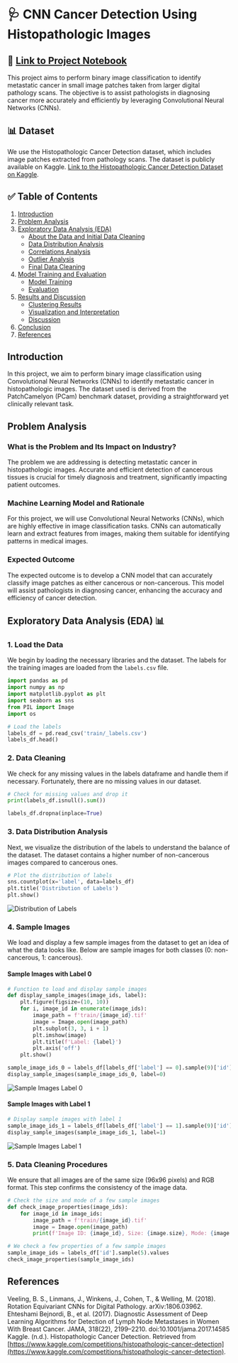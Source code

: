 # 🩺 CNN Cancer Detection Using Histopathologic Images

## 📕 [Link to Project Notebook](#) <!-- Update with actual link -->

This project aims to perform binary image classification to identify metastatic cancer in small image patches taken from larger digital pathology scans. The objective is to assist pathologists in diagnosing cancer more accurately and efficiently by leveraging Convolutional Neural Networks (CNNs).

## 📊 Dataset
We use the Histopathologic Cancer Detection dataset, which includes image patches extracted from pathology scans. The dataset is publicly available on Kaggle. [Link to the Histopathologic Cancer Detection Dataset on Kaggle](https://www.kaggle.com/competitions/histopathologic-cancer-detection).

## ✅ Table of Contents
1. [Introduction](#introduction)
2. [Problem Analysis](#problem-analysis)
3. [Exploratory Data Analysis (EDA)](#exploratory-data-analysis-eda)
    - [About the Data and Initial Data Cleaning](#about-the-data-and-initial-data-cleaning)
    - [Data Distribution Analysis](#data-distribution-analysis)
    - [Correlations Analysis](#correlations-analysis)
    - [Outlier Analysis](#outlier-analysis)
    - [Final Data Cleaning](#final-data-cleaning-and-outlier-removal)
4. [Model Training and Evaluation](#model-training-and-evaluation)
    - [Model Training](#model-training)
    - [Evaluation](#evaluation)
5. [Results and Discussion](#results-and-discussion)
    - [Clustering Results](#clustering-results)
    - [Visualization and Interpretation](#visualization-and-interpretation)
    - [Discussion](#discussion)
6. [Conclusion](#conclusion)
7. [References](#references)

## Introduction
In this project, we aim to perform binary image classification using Convolutional Neural Networks (CNNs) to identify metastatic cancer in histopathologic images. The dataset used is derived from the PatchCamelyon (PCam) benchmark dataset, providing a straightforward yet clinically relevant task.

## Problem Analysis
### What is the Problem and Its Impact on Industry?
The problem we are addressing is detecting metastatic cancer in histopathologic images. Accurate and efficient detection of cancerous tissues is crucial for timely diagnosis and treatment, significantly impacting patient outcomes.

### Machine Learning Model and Rationale
For this project, we will use Convolutional Neural Networks (CNNs), which are highly effective in image classification tasks. CNNs can automatically learn and extract features from images, making them suitable for identifying patterns in medical images.

### Expected Outcome
The expected outcome is to develop a CNN model that can accurately classify image patches as either cancerous or non-cancerous. This model will assist pathologists in diagnosing cancer, enhancing the accuracy and efficiency of cancer detection.

## Exploratory Data Analysis (EDA) 📊

### 1. Load the Data

We begin by loading the necessary libraries and the dataset. The labels for the training images are loaded from the `labels.csv` file.

```python
import pandas as pd
import numpy as np
import matplotlib.pyplot as plt
import seaborn as sns
from PIL import Image
import os

# Load the labels
labels_df = pd.read_csv('train/_labels.csv')
labels_df.head()
```

### 2. Data Cleaning

We check for any missing values in the labels dataframe and handle them if necessary. Fortunately, there are no missing values in our dataset.

```python
# Check for missing values and drop it
print(labels_df.isnull().sum())

labels_df.dropna(inplace=True)
```

### 3. Data Distribution Analysis

Next, we visualize the distribution of the labels to understand the balance of the dataset. The dataset contains a higher number of non-cancerous images compared to cancerous ones.

```python
# Plot the distribution of labels
sns.countplot(x='label', data=labels_df)
plt.title('Distribution of Labels')
plt.show()
```

![Distribution of Labels](./images/distribution_of_labels.png)

### 4. Sample Images

We load and display a few sample images from the dataset to get an idea of what the data looks like. Below are sample images for both classes (0: non-cancerous, 1: cancerous).

#### Sample Images with Label 0

```python
# Function to load and display sample images
def display_sample_images(image_ids, label):
    plt.figure(figsize=(10, 10))
    for i, image_id in enumerate(image_ids):
        image_path = f'train/{image_id}.tif'
        image = Image.open(image_path)
        plt.subplot(3, 3, i + 1)
        plt.imshow(image)
        plt.title(f'Label: {label}')
        plt.axis('off')
    plt.show()

sample_image_ids_0 = labels_df[labels_df['label'] == 0].sample(9)['id'].values
display_sample_images(sample_image_ids_0, label=0)
```

![Sample Images Label 0](./images/sample_images_label_0.png) 

#### Sample Images with Label 1

```python
# Display sample images with label 1
sample_image_ids_1 = labels_df[labels_df['label'] == 1].sample(9)['id'].values
display_sample_images(sample_image_ids_1, label=1)
```

![Sample Images Label 1](./images/sample_images_label_1.png) 

### 5. Data Cleaning Procedures

We ensure that all images are of the same size (96x96 pixels) and RGB format. This step confirms the consistency of the image data.

```python
# Check the size and mode of a few sample images
def check_image_properties(image_ids):
    for image_id in image_ids:
        image_path = f'train/{image_id}.tif'
        image = Image.open(image_path)
        print(f'Image ID: {image_id}, Size: {image.size}, Mode: {image.mode}')

# We check a few properties of a few sample images
sample_image_ids = labels_df['id'].sample(5).values
check_image_properties(sample_image_ids)
```

## References
Veeling, B. S., Linmans, J., Winkens, J., Cohen, T., & Welling, M. (2018). Rotation Equivariant CNNs for Digital Pathology. arXiv:1806.03962.  
Ehteshami Bejnordi, B., et al. (2017). Diagnostic Assessment of Deep Learning Algorithms for Detection of Lymph Node Metastases in Women With Breast Cancer. JAMA, 318(22), 2199–2210. doi:10.1001/jama.2017.14585  
Kaggle. (n.d.). Histopathologic Cancer Detection. Retrieved from [https://www.kaggle.com/competitions/histopathologic-cancer-detection](https://www.kaggle.com/competitions/histopathologic-cancer-detection).
